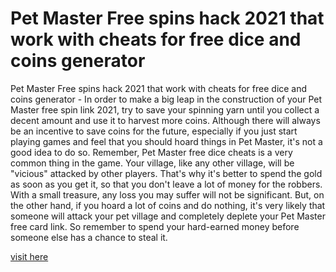 # Pet Master Free spins hack 2021 that work with cheats for free dice and coins generator

Pet Master Free spins hack 2021 that work with cheats for free dice and coins generator - In order to make a big leap in the construction of your Pet Master free spin link 2021, try to save your spinning yarn until you collect a decent amount and use it to harvest more coins. Although there will always be an incentive to save coins for the future, especially if you just start playing games and feel that you should hoard things in Pet Master, it's not a good idea to do so. Remember, Pet Master free dice cheats is a very common thing in the game. Your village, like any other village, will be "vicious" attacked by other players. That's why it's better to spend the gold as soon as you get it, so that you don't leave a lot of money for the robbers. With a small treasure, any loss you may suffer will not be significant. But, on the other hand, if you hoard a lot of coins and do nothing, it's very likely that someone will attack your pet village and completely deplete your Pet Master free card link. So remember to spend your hard-earned money before someone else has a chance to steal it.

<a href="https://yintamod.xyz/pet-master/">visit here</a>
